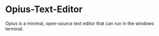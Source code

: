 # Opius-Text-Editor
Opius is a minimal, open-source text editor that can run in the windows terminal.
